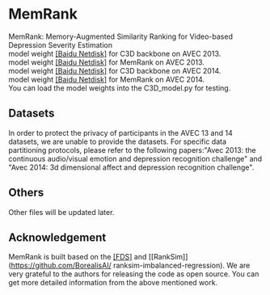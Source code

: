 # MemRank
MemRank:  Memory-Augmented Similarity Ranking for Video-based Depression Severity Estimation   
model weight [[Baidu Netdisk]](https://pan.baidu.com/s/1iC_tid77YEdb4o9zR5lFvg?pwd=ka32) for C3D backbone on AVEC 2013.   
model weight [[Baidu Netdisk]](https://pan.baidu.com/s/1npLp5V9eA_lldcQCquEpmA?pwd=aik7) for MemRank on AVEC 2013.  
model weight [[Baidu Netdisk]](https://pan.baidu.com/s/1uN8R7GgM1dUHrud2xJHedw?pwd=286n) for C3D backbone on AVEC 2014.  
model weight [[Baidu Netdisk]](https://pan.baidu.com/s/1fNO3bPNKiXXmkM5NOGr0Fg?pwd=o7u1) for MemRank on AVEC 2014.  
You can load the model weights into the C3D_model.py for testing.

## Datasets
In order to protect the privacy of participants in the AVEC 13 and 14 datasets, we are unable to provide the datasets. For specific data partitioning protocols, please refer to the following papers:"Avec 2013: the continuous audio/visual emotion and depression recognition challenge" and  "Avec 2014: 3d dimensional affect and depression recognition challenge". 

## Others
Other files will be updated later.

## Acknowledgement
MemRank is built based on the [[FDS]](https://github.com/YyzHarry/imbalanced-regression) and [[RankSim]](https://github.com/BorealisAI/ ranksim-imbalanced-regression). We are very grateful to the authors for releasing the code as open source. You can get more detailed information from the above mentioned work.
